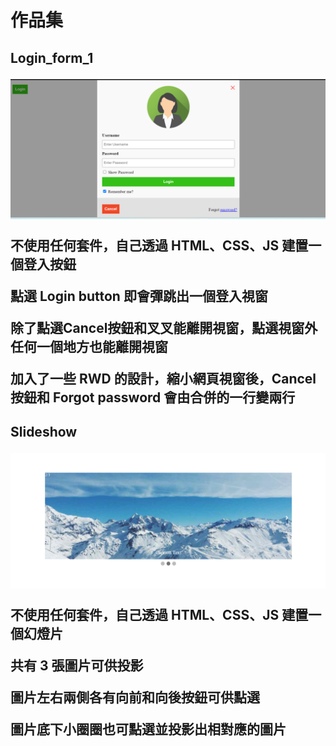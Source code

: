 <h1>作品集

<h2>Login_form_1

![Login](https://github.com/Lin-Hung-Shih/Lin-Hung-Shih-portfolio/blob/master/img/login_img.png?raw=true)

不使用任何套件，自己透過 HTML、CSS、JS 建置一個登入按鈕

點選 Login button 即會彈跳出一個登入視窗

除了點選Cancel按鈕和叉叉能離開視窗，點選視窗外任何一個地方也能離開視窗

加入了一些 RWD 的設計，縮小網頁視窗後，Cancel 按鈕和 Forgot password 會由合併的一行變兩行

<h2>Slideshow

![Slideshow](https://github.com/Lin-Hung-Shih/Lin-Hung-Shih-portfolio/blob/master/img/slide_img.png?raw=true)

不使用任何套件，自己透過 HTML、CSS、JS 建置一個幻燈片

共有 3 張圖片可供投影

圖片左右兩側各有向前和向後按鈕可供點選

圖片底下小圈圈也可點選並投影出相對應的圖片

